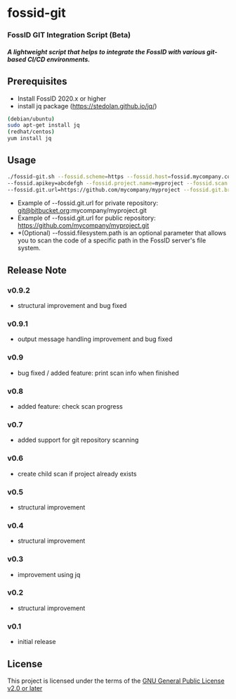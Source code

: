 # fossid-git
### FossID GIT Integration Script (Beta)
##### A lightweight script that helps to integrate the FossID with various git-based CI/CD environments.

## Prerequisites
- Install FossID 2020.x or higher
- install jq package (https://stedolan.github.io/jq/)

```bash
(debian/ubuntu)
sudo apt-get install jq
(redhat/centos)
yum install jq
```

## Usage
```bash
./fossid-git.sh --fossid.scheme=https --fossid.host=fossid.mycompany.com --fossid.username=myuser \
--fossid.apikey=abcdefgh --fossid.project.name=myproject --fossid.scan.name=myscan \
--fossid.git.url=https://github.com/mycompany/myproject --fossid.git.branch=master
```
- Example of --fossid.git.url for private repository: git@bitbucket.org:mycompany/myproject.git
- Example of --fossid.git.url for public repository: https://github.com/mycompany/myproject.git
- *(Optional) --fossid.filesystem.path is an optional parameter that allows you to scan the code of a specific path in the FossID server's file system.

## Release Note
### v0.9.2
- structural improvement and bug fixed
### v0.9.1
- output message handling improvement and bug fixed
### v0.9
- bug fixed / added feature: print scan info when finished
### v0.8
- added feature: check scan progress
### v0.7
- added support for git repository scanning
### v0.6
- create child scan if project already exists
### v0.5
- structural improvement
### v0.4
- structural improvement
### v0.3
- improvement using jq
### v0.2
- structural improvement
### v0.1
- initial release

## License
This project is licensed under the terms of the [GNU General Public License v2.0 or later](https://tldrlegal.com/license/gnu-general-public-license-v2)
